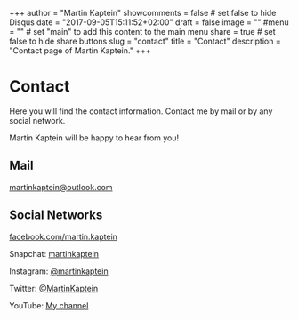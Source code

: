 +++
author = "Martin Kaptein"
showcomments = false	# set false to hide Disqus
date = "2017-09-05T15:11:52+02:00"
draft = false
image = ""
#menu = ""		# set "main" to add this content to the main menu
share = true	# set false to hide share buttons
slug = "contact"
title = "Contact"
description = "Contact page of Martin Kaptein."
+++

# Contact

Here you will find the contact information.
Contact me by mail or by any social network.

Martin Kaptein will be happy to hear from you!

## Mail

[martinkaptein@outlook.com](mailto:martinkaptein@outlook.com)

## Social Networks

[facebook.com/martin.kaptein](https://www.facebook.com/martin.kaptein)

Snapchat: [martinkaptein](https://www.snapchat.com/add/martinkaptein)

Instagram: [@martinkaptein](https://www.instagram.com/martinkaptein/)

Twitter: [@MartinKaptein](https://twitter.com/MartinKaptein/)

YouTube: [My channel](https://www.youtube.com/channel/UCosUIzMUriRTgg60vh3EwCQ)